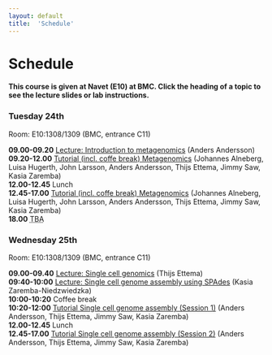```yaml
---
layout: default
title:  'Schedule'
---
```


# Schedule

#### This course is given at Navet (E10) at BMC. Click the heading of a topic to see the lecture slides or lab instructions.

### Tuesday 24th  

Room:  E10:1308/1309 (BMC, entrance C11)

**09.00-09.20** [Lecture: Introduction to metagenomics](http://metagenomics-workshop.readthedocs.org/) 
(Anders Andersson)  
**09.20-12.00** [Tutorial (incl. coffe break) Metagenomics](http://metagenomics-workshop.readthedocs.org/) 
(Johannes Alneberg, Luisa Hugerth, John Larsson, Anders Andersson, Thijs Ettema, Jimmy Saw, Kasia Zaremba)  
**12.00-12.45** Lunch  
**12.45-17.00** [Tutorial (incl. coffe break) Metagenomics](http://metagenomics-workshop.readthedocs.org/) 
(Johannes Alneberg, Luisa Hugerth, John Larsson, Anders Andersson, Thijs Ettema, Jimmy Saw, Kasia Zaremba)  
**18.00** <abbr title="To be announced">TBA</abbr> 


### Wednesday 25th  

Room:  E10:1308/1309 (BMC, entrance C11)

**09.00-09.40** [Lecture: Single cell genomics](slides/Single_cell_genomics.PDF) (Thijs Ettema)  
**09:40-10:00** [Lecture: Single cell genome assembly using SPAdes](slides/SPAdes_intro_2014.pdf) 
(Kasia Zaremba-Niedzwiedzka)  
**10:00-10:20** Coffee break  
**10:20-12:00** [Tutorial Single cell genome assembly (Session 1)](tutorials/sc_genome_assembly) 
(Anders Andersson, Thijs Ettema, Jimmy Saw, Kasia Zaremba)  
**12.00-12.45** Lunch  
**12.45-17.00** [Tutorial Single cell genome assembly (Session 2)](tutorials/sc_genome_assembly) 
(Anders Andersson, Thijs Ettema, Jimmy Saw, Kasia Zaremba)  
